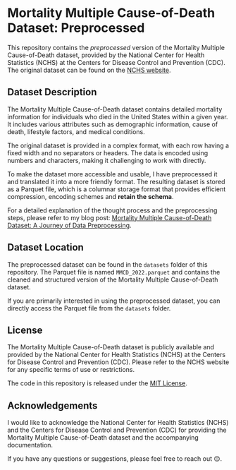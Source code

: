 # Mortality Multiple Cause-of-Death Dataset: Preprocessed

This repository contains the *preprocessed* version of the Mortality Multiple Cause-of-Death dataset, provided by the National Center for Health Statistics (NCHS) at the Centers for Disease Control and Prevention (CDC). The original dataset can be found on the [NCHS website](https://www.cdc.gov/nchs/data_access/vitalstatsonline.htm#Mortality_Multiple).

## Dataset Description

The Mortality Multiple Cause-of-Death dataset contains detailed mortality information for individuals who died in the United States within a given year. It includes various attributes such as demographic information, cause of death, lifestyle factors, and medical conditions.

The original dataset is provided in a complex format, with each row having a fixed width and no separators or headers. The data is encoded using numbers and characters, making it challenging to work with directly.

To make the dataset more accessible and usable, I have preprocessed it and translated it into a more friendly format. The resulting dataset is stored as a Parquet file, which is a columnar storage format that provides efficient compression, encoding schemes and **retain the schema**.

For a detailed explanation of the thought process and the preprocessing steps, please refer to my blog post: [Mortality Multiple Cause-of-Death Dataset: A Journey of Data Preprocessing](https://remi.boo/blog/mortality-multiple-cause-of-death-dataset-a-journey-of-data-preprocessing/).

## Dataset Location

The preprocessed dataset can be found in the `datasets` folder of this repository. The Parquet file is named `MMCD_2022.parquet` and contains the cleaned and structured version of the Mortality Multiple Cause-of-Death dataset.

If you are primarily interested in using the preprocessed dataset, you can directly access the Parquet file from the `datasets` folder.

## License

The Mortality Multiple Cause-of-Death dataset is publicly available and provided by the National Center for Health Statistics (NCHS) at the Centers for Disease Control and Prevention (CDC). Please refer to the NCHS website for any specific terms of use or restrictions.

The code in this repository is released under the [MIT License](LICENSE).

## Acknowledgements

I would like to acknowledge the National Center for Health Statistics (NCHS) and the Centers for Disease Control and Prevention (CDC) for providing the Mortality Multiple Cause-of-Death dataset and the accompanying documentation.

If you have any questions or suggestions, please feel free to reach out 😌.